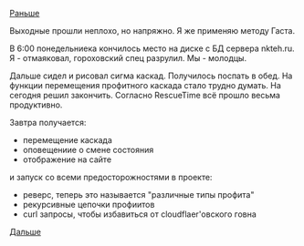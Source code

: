 [Раньше](2016.05.27.md)

Выходные прошли неплохо, но напряжно. Я же применяю методу Гаста.

В 6:00 понедельниека кончилось место на диске с БД сервера nkteh.ru. Я - отмаяковал, гороховский спец  разрулил. Мы - молодцы.

Дальше сидел и рисовал сигма каскад.
Получилось поспать в обед.
На функции перемещения профитного каскада стало трудно думать.
На сегодня решил закончить.
Согласно RescueTime всё прошло весьма продуктивно.

Завтра получается:
- перемещение каскада
- оповещениие о смене состояния
- отображение на сайте

и запуск со всеми предосторожностями
в проекте:
- реверс, теперь это называется "различные типы профита"
- рекурсивные цепочки профиитов
- curl запросы, чтобы избавиться от cloudflaer'овского говна

[Дальше](2016.05.31.md)